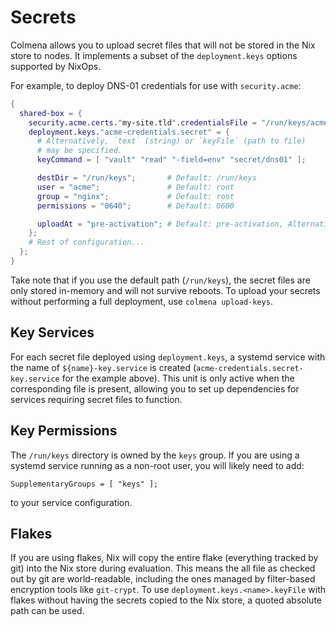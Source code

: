 # Secrets

Colmena allows you to upload secret files that will not be stored in the Nix store to nodes.
It implements a subset of the `deployment.keys` options supported by NixOps.

For example, to deploy DNS-01 credentials for use with `security.acme`:

```nix
{
  shared-box = {
    security.acme.certs."my-site.tld".credentialsFile = "/run/keys/acme-credentials.secret";
    deployment.keys."acme-credentials.secret" = {
      # Alternatively, `text` (string) or `keyFile` (path to file)
      # may be specified.
      keyCommand = [ "vault" "read" "-field=env" "secret/dns01" ];

      destDir = "/run/keys";       # Default: /run/keys
      user = "acme";               # Default: root
      group = "nginx";             # Default: root
      permissions = "0640";        # Default: 0600

      uploadAt = "pre-activation"; # Default: pre-activation, Alternative: post-activation
    };
    # Rest of configuration...
  };
}
```

Take note that if you use the default path (`/run/keys`), the secret files are only stored in-memory and will not survive reboots.
To upload your secrets without performing a full deployment, use `colmena upload-keys`.

## Key Services

For each secret file deployed using `deployment.keys`, a systemd service with the name of `${name}-key.service` is created (`acme-credentials.secret-key.service` for the example above).
This unit is only active when the corresponding file is present, allowing you to set up dependencies for services requiring secret files to function.

## Key Permissions

The `/run/keys` directory is owned by the `keys` group. If you are using a
systemd service running as a non-root user, you will likely need to add:
```
SupplementaryGroups = [ "keys" ];
```
to your service configuration.

## Flakes

If you are using flakes, Nix will copy the entire flake (everything tracked by git) into the Nix store during evaluation.
This means the all file as checked out by git are world-readable, including the ones managed by filter-based encryption tools like `git-crypt`.
To use `deployment.keys.<name>.keyFile` with flakes without having the secrets copied to the Nix store, a quoted absolute path can be used.
